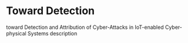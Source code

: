 # Toward Detection 
toward Detection and Attribution of Cyber-Attacks in IoT-enabled Cyber-physical Systems description

